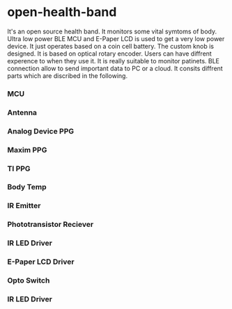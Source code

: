 # open-health-band
It's an open source health band. It monitors some vital symtoms of body. Ultra low power BLE MCU and E-Paper LCD is used to get a very low power device.
It just operates based on a coin cell battery. The custom knob is designed. It is based on optical rotary encoder. Users can have diffrent experence to when they use it.
It is really suitable to monitor patinets. BLE connection allow to send important data to PC or a cloud. It consits diffrent parts which are discribed in the following.
<h3>MCU</h3>
<h3>Antenna</h3>
<h3>Analog Device PPG</h3>
<h3>Maxim PPG</h3>
<h3>TI PPG</h3>
<h3>Body Temp</h3>
<h3>IR Emitter</h3>
<h3>Phototransistor Reciever</h3>
<h3>IR LED Driver</h3>
<h3>E-Paper LCD Driver</h3>
<h3>Opto Switch</h3>
<h3>IR LED Driver</h3>

